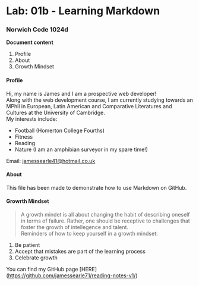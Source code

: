 # Lab: 01b - Learning Markdown

### Norwich Code 1024d

**Document content**

1. Profile
2. About
3. Growth Mindset

#### Profile
Hi, my name is James and I am a prospective web developer!  
Along with the web development course, I am currently studying towards an MPhil in European, Latin American and Comparative Literatures and Cultures at the University of Cambridge.  
My interests include:

- Football (Homerton College Fourths)
- Fitness
- Reading
- Nature (I am an amphibian surveyor in my spare time!)  

Email: jamessearle41@hotmail.co.uk

#### About  
This file has been made to demonstrate how to use Markdown on GitHub. 

#### Growrth Mindset  
> A growth mindet is all about changing the habit of describing oneself in terms of failure. Rather, one should be receptive to challenges that foster the growth of intellegence and talent.  
Reminders of how to keep yourself in a growth mindset:  
1. Be patient
2. Accept that mistakes are part of the learning process 
3. Celebrate growth

You can find my GitHub page [HERE] (https://github.com/jamessearle71/reading-notes-v1/)
